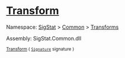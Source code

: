 # [Transform](./ImageGenerator-100663677.md)

Namespace: [SigStat]() > [Common](./../../README.md) > [Transforms](./../README.md)

Assembly: SigStat.Common.dll

<sub>[Transform](./ImageGenerator-100663677.md) ( [`Signature`](./../../Signature.md) signature )</sub>              <sub></sub>
